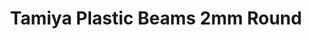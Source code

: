 ---
layout: product
title: "Tamiya Plastic Beams 2mm Round"
price: "550" 
desc: "Plastične gredice"
img_path: "/assets/img/70132.jpg"
brand: "N/A"
available: true
special_offer: false
new: false
soon: false
cat: "070000"
subcat: "070500"
subsubcat: "0N/A"
sifra: "70132"
popular: false
---